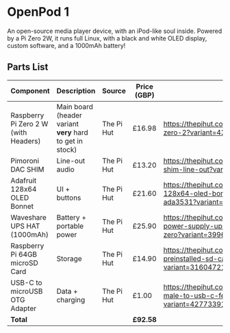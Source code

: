 # OpenPod 1

An open-source media player device, with an iPod-like soul inside. Powered by a Pi Zero 2W, it runs full Linux, with a black and white OLED display, custom software, and a 1000mAh battery!

## Parts List

| Component | Description | Source | Price (GBP) | URL |
|----------|-------------|--------|-------------|---|
| Raspberry Pi Zero 2 W (with Headers)| Main board (header variant **very** hard to get in stock)| The Pi Hut | £16.98 | https://thepihut.com/products/raspberry-pi-zero-2?variant=43855634497731 |
| Pimoroni DAC SHIM | Line-out audio | The Pi Hut | £13.20 | https://thepihut.com/products/audio-dac-shim-line-out?variant=37998187708611 |
| Adafruit 128x64 OLED Bonnet | UI + buttons | The Pi Hut | £21.60 | https://thepihut.com/products/adafruit-128x64-oled-bonnet-for-raspberry-pi-ada3531?variant=36183766737 |
| Waveshare UPS HAT (1000mAh) | Battery + portable power | The Pi Hut | £25.90 | https://thepihut.com/products/uninterruptible-power-supply-ups-hat-for-raspberry-pi-zero?variant=39964725969091 |
| Raspberry Pi 64GB microSD Card | Storage | The Pi Hut | £14.90 | https://thepihut.com/products/noobs-preinstalled-sd-card?variant=31604721287230 |
| USB-C to microUSB OTG Adapter | Data + charging | The Pi Hut | £1.00 | https://thepihut.com/products/micro-usb-male-to-usb-c-female-adapter?variant=42773391671491 |
| **Total** |   |   | **£92.58** |
